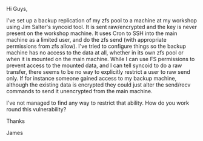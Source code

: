
Hi Guys,

I've set up a backup replication of my zfs pool to a machine at my workshop using Jim Salter's syncoid tool. It is sent raw/encrypted and the key is never present on the workshop machine. It uses Cron to SSH into the main machine as a limited user, and do the zfs send (with appropriate permissions from zfs allow). I've tried to configure things so the backup machine has no access to the data at all, whether in its own zfs pool or when it is mounted on the main machine. While I can use FS permissions to prevent access to the mounted data, and I can tell syncoid to do a raw transfer, there seems to be no way to explicitly restrict a user to raw send only. If for instance someone gained access to my backup machine, although the existing data is encrypted they could just alter the send/recv commands to send it unencrypted from the main machine. 

I've not managed to find any way to restrict that ability. How do you work round this vulnerability?

Thanks

James
